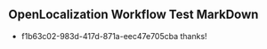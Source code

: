 ## OpenLocalization Workflow Test MarkDown
* f1b63c02-983d-417d-871a-eec47e705cba 
thanks!<!--HONumber=Mar16_HO3-->
